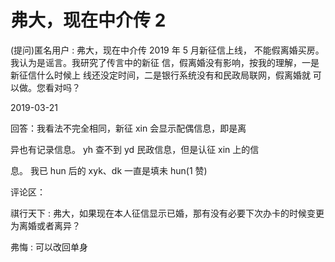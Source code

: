# 弗大，现在中介传 2

(提问)匿名用户 : 弗大，现在中介传 2019 年 5 月新征信上线， 不能假离婚买房。我认为是谣言。我研究了传言中的新征 信，假离婚没有影响，按我的理解，一是新征信什么时候上 线还没定时间，二是银行系统没有和民政局联网，假离婚就 可以做。您看对吗？

2019-03-21

回答：我看法不完全相同，新征 xin 会显示配偶信息，即是离

异也有记录信息。 yh 查不到 yd 民政信息，但是认征 xin 上的信

息。 我已 hun 后的 xyk、dk 一直是填未 hun(1 赞)

评论区：

祺行天下 : 弗大，如果现在本人征信显示已婚，那有没有必要下次办卡的时候变更为离婚或者离异？

弗悔 : 可以改回单身
